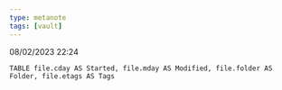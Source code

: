 ```yaml
---
type: metanote
tags: [vault]
---
```

08/02/2023 22:24

 

```dataview
TABLE file.cday AS Started, file.mday AS Modified, file.folder AS Folder, file.etags AS Tags
```